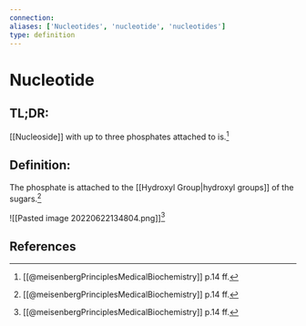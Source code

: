 ```yaml
---
connection:
aliases: ['Nucleotides', 'nucleotide', 'nucleotides']
type: definition
---
```


# Nucleotide

## TL;DR:
[[Nucleoside]] with up to three phosphates attached to is.[^1]

## Definition:
The phosphate is attached to the [[Hydroxyl Group|hydroxyl groups]] of the sugars.[^1]

![[Pasted image 20220622134804.png]][^1]

## References
[^1]: [[@meisenbergPrinciplesMedicalBiochemistry]] p.14 ff.